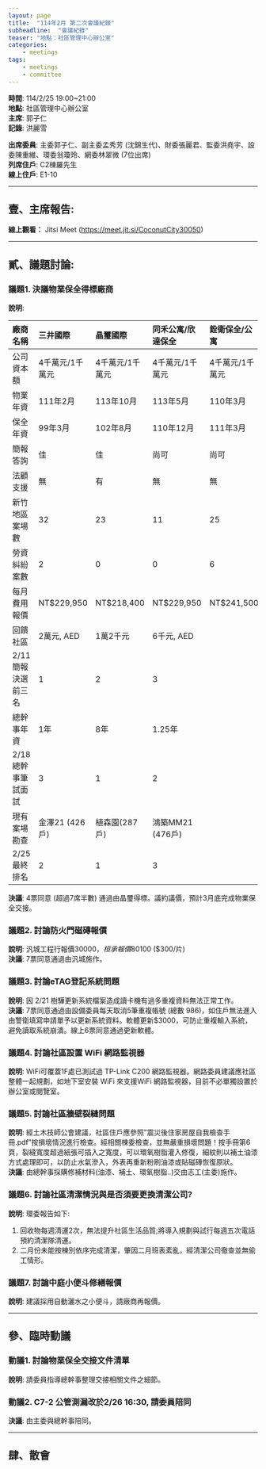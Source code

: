 ```yaml
---
layout: page
title:  "114年2月 第二次會議紀錄"
subheadline:  "會議紀錄"
teaser: "地點：社區管理中心辦公室"
categories:
    - meetings
tags:
    - meetings
    - committee
---
```

**時間**: 114/2/25 19:00~21:00<br>
**地點**: 社區管理中心辦公室<br>
**主席**: 郭子仁<br>
**記錄**: 洪麗雪<br>

**出席委員**: 主委郭子仁、副主委孟秀芳 (沈錦生代)、財委張麗君、監委洪堯宇、設委陳重維、環委翁瓊玲、網委林翠微 (7位出席)<br>
**列席住戶**: C2棟羅先生<br>
**線上住戶**: E1-10<br>

---
## 壹、主席報告: 
**線上觀看：** Jitsi Meet (https://meet.jit.si/CoconutCity30050)

---
## 貳、議題討論:

### 議題1. 決議物業保全得標廠商
**說明**:<br>

| 廠商名稱       | 三井國際 | 晶璽國際 | 同禾公寓/欣達保全 | 銓衛保全/公寓 | 佳山保全/佳英公寓 | 保家保全/公寓 |
| :------------- | :------- | :------- | :---------------- | :------------ | :---------------- | :------------ |
| 公司資本額     | 4千萬元/1千萬元 | 4千萬元/1千萬元 | 4千萬元/1千萬元 | 4千萬元/1千萬元 | 4千萬元/1千萬元 | 4千萬元/1千萬元 |
| 物業年資       | 111年2月 | 113年10月 | 113年5月          | 110年3月      | 109年8月          | 102年10月     |
| 保全年資       | 99年3月  | 102年8月  | 110年12月         | 111年3月      | 93年8月           | 96年4月       |
| 簡報答詢       | 佳       | 佳       | 尚可              | 尚可          | 尚可              | 缺席          |
| 法顧支援       | 無       | 有       | 無                | 無            | 無                | 無            |
| 新竹地區案場數 | 32       | 23       | 11                | 25            | 42                | 11            |
| 勞資糾紛案數   | 2        | 0        | 0                 | 6             | 0                 | 0             |
| 每月費用報價   | NT$229,950 | NT$218,400 | NT$229,950        | NT$241,500    | NT$227,850        | NT$222,600    |
| 回饋社區       | 2萬元, AED | 1萬2千元 | 6千元, AED        |               |                   | 1萬元, 消毒兩次 |
| 2/11簡報決選前三名 | 1        | 2        | 3                 |               |                   |               |
| 總幹事年資     | 1年      | 8年      | 1.25年            |               |                   |               |
| 2/18總幹事筆試面試 | 3        | 1        | 2                 |               |                   |               |
| 現有案場勘查   | 金澤21 (426戶) | 植森園(287戶) | 鴻築MM21 (476戶)  |               |                   |               |
| 2/25最終排名   | 2        | 1        | 3                 |               |                   |               |

**決議**: 4票同意 (超過7席半數) 通過由晶璽得標。議約議價，預計3月底完成物業保全交接。<br>

### 議題2. 討論防火門磁磚報價
**說明**: 汎城工程行報價$30000，桓承報價$80100 ($300/片)<br>
**決議**: 7票同意通過由汎城施作。<br>

### 議題3. 討論eTAG登記系統問題
**說明**: 因 2/21 樹驊更新系統檔案造成讀卡機有過多重複資料無法正常工作。<br>
**決議**: 7票同意通過由設備委員每天取消5筆重複帳號 (總數 986)，如住戶無法進入由警衛填寫申請單予以更新系統資料。軟體更新$3000，可防止重複輸入系統，避免讀取系統崩潰。線上6票同意通過更新軟體。<br>

### 議題4. 討論社區設置 WiFi 網路監視器<br>
**說明**: WiFi可覆蓋1F處已測試過 TP-Link C200 網路監視器。網路委員建議應社區整體一起規劃，如地下室安裝 WiFi 來支援WiFi 網路監視器，目前不必單獨設置於辦公室或閱覽室。<br>

### 議題5. 討論社區牆壁裂縫問題
**說明**: 經土木技師公會建議，社區住戶應參照”震災後住家房屋自我檢查手冊.pdf”按損壞情況進行檢查。經相關棟委檢查，並無嚴重損壞問題！按手冊第6頁，裂縫寬度超過紙張可插入之寬度，可以環氧樹脂灌入修復，細紋則以補土油漆方式處理即可，以防止水氣滲入，外表再重新粉刷油漆或貼磁磚恢復原狀。<br>
**決議**: 由總幹事採購修補材料(油漆、補土、環氧樹脂..)交由志工(主委)施作。<br>

### 議題6. 討論社區清潔情況與是否須要更換清潔公司?
**說明**: 環委報告如下:<br>
1. 回收物每週清運2次，無法提升社區生活品質;將導入規劃與試行每週五次電話預約清潔隊清運。<br>
2. 二月份未能按棟別依序完成清潔，肇因二月班表紊亂，經清潔公司徹查並無偷工情形。<br>

### 議題7. 討論中庭小便斗修繕報價
**說明**: 建議採用自動灑水之小便斗，請廠商再報價。

---
## 參、臨時動議

### 動議1. 討論物業保全交接文件清單
**說明**: 請委員指導總幹事整理交接相關文件之細節。

### 動議2. C7-2 公管測漏改於2/26 16:30, 請委員陪同
**決議**: 由主委與總幹事陪同。

---
## 肆、散會
